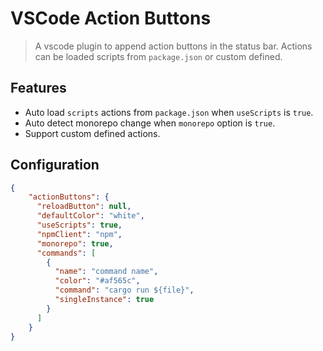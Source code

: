 # VSCode Action Buttons

> A vscode plugin to append action buttons in the status bar. Actions can be loaded scripts from `package.json` or custom defined.

## Features

- Auto load `scripts` actions from `package.json` when `useScripts` is `true`.
- Auto detect monorepo change when `monorepo` option is `true`.
- Support custom defined actions.

## Configuration

```json
{
    "actionButtons": {
      "reloadButton": null,
      "defaultColor": "white",
      "useScripts": true,
      "npmClient": "npm",
      "monorepo": true,
      "commands": [
        {
          "name": "command name",
          "color": "#af565c",
          "command": "cargo run ${file}",
          "singleInstance": true
        }
      ]
    }
}
```
